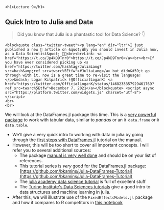 
~~~
<h1>Lecture 9</h1>
~~~


## Quick Intro to Julia and Data

> Did you know that Julia is a phantastic tool for Data Science? 👇



~~~
<blockquote class="twitter-tweet"><p lang="en" dir="ltr">I just published a new 🚨 article on &quot;Why you should invest in Julia now, as a Data Scientist&quot; 🧑‍💻<br><br>Link: <a href="https://t.co/Jp4kD9Tnr0">https://t.co/Jp4kD9Tnr0</a><br><br>If you have ever considered picking up <a href="https://twitter.com/hashtag/JuliaLang?src=hash&amp;ref_src=twsrc%5Etfw">#JuliaLang</a> but didn&#39;t go through with it, now is a great time to re-visit the language!</p>&mdash; Logan Kilpatrick (@OfficialLoganK) <a href="https://twitter.com/OfficialLoganK/status/1468233857929461769?ref_src=twsrc%5Etfw">December 7, 2021</a></blockquote> <script async src="https://platform.twitter.com/widgets.js" charset="utf-8"></script>
<br>
<br>
~~~


We will look at the DataFrames.jl package this time. This is a [very powerful package](https://h2oai.github.io/db-benchmark/) to work with tabular data, similar to *pandas* or an `R data.frame` or `R data.table`. 


* We'll give a very quick intro to working with data in julia by going through the [first steps with DataFrames.jl](https://dataframes.juliadata.org/stable/man/basics/) tutorial on the manual.
* However, this will be too short to cover all important concepts. I will refer you to several additional sources:
    * The package [manual is very well done](https://dataframes.juliadata.org/stable/) and should be on your list of references.
    * This tutorial series is _very_ good for the DataFrames.jl package: [https://github.com/bkamins/Julia-DataFrames-Tutorial](https://github.com/bkamins/Julia-DataFrames-Tutorial)
    * The [julia academy data science tutorial](https://github.com/JuliaAcademy/DataScience) is full of excellent stuff
    * The [Turing Institute's Data Sciences tutorials](https://alan-turing-institute.github.io/DataScienceTutorials.jl/) give a good intro to data structures and machine learning in julia.
* After this, we will illustrate use of the `FixedEffectsModels.jl` package and how it compares to R competitors in [this notebook](https://github.com/floswald/NumericalMethods/tree/master/notebooks/week8/data_stats.jl)

